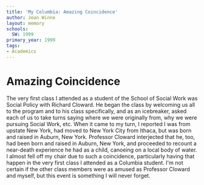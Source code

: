 ```yaml
---
title: 'My Columbia: Amazing Coincidence'
author: Jean Winne
layout: memory
schools:
  SW: 1999
primary_year: 1999
tags:
- Academics
---
```

# Amazing Coincidence

The very first class I attended as a student of the School of Social Work was Social Policy with Richard Cloward. He began the class by welcoming us all to the program and to his class specifically, and as an icebreaker, asked each of us to take turns saying where we were originally from, why we were pursuing Social Work, etc. When it came to my turn, I reported I was from upstate New York, had moved to New York City from Ithaca, but was born and raised in Auburn, New York. Professor Cloward interjected that he, too, had been born and raised in Auburn, New York, and proceeded to recount a near-death experience he had as a child, canoeing on a local body of water. I almost fell off my chair due to such a coincidence, particularly having that happen in the very first class I attended as a Columbia student. I'm not certain if the other class members were as amused as Professor Cloward and myself, but this event is something I will never forget.
